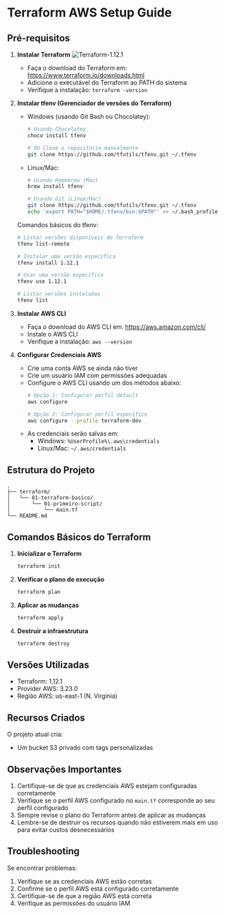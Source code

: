 # Terraform AWS Setup Guide




## Pré-requisitos

1. **Instalar Terraform**
![Terraform-1.12.1](https://img.shields.io/badge/terraform-1.12.1-blueviolet?style=flat-square)
   - Faça o download do Terraform em: https://www.terraform.io/downloads.html
   - Adicione o executável do Terraform ao PATH do sistema
   - Verifique a instalação: `terraform -version`

2. **Instalar tfenv (Gerenciador de versões do Terraform)**
   - Windows (usando Git Bash ou Chocolatey):
     ```bash
     # Usando Chocolatey
     choco install tfenv

     # OU Clone o repositório manualmente
     git clone https://github.com/tfutils/tfenv.git ~/.tfenv
     ```
   
   - Linux/Mac:
     ```bash
     # Usando Homebrew (Mac)
     brew install tfenv

     # Usando Git (Linux/Mac)
     git clone https://github.com/tfutils/tfenv.git ~/.tfenv
     echo 'export PATH="$HOME/.tfenv/bin:$PATH"' >> ~/.bash_profile
     ```

   Comandos básicos do tfenv:
   ```bash
   # Listar versões disponíveis do Terraform
   tfenv list-remote

   # Instalar uma versão específica
   tfenv install 1.12.1

   # Usar uma versão específica
   tfenv use 1.12.1

   # Listar versões instaladas
   tfenv list
   ```

3. **Instalar AWS CLI**
   - Faça o download do AWS CLI em: https://aws.amazon.com/cli/
   - Instale o AWS CLI
   - Verifique a instalação: `aws --version`

4. **Configurar Credenciais AWS**
   - Crie uma conta AWS se ainda não tiver
   - Crie um usuário IAM com permissões adequadas
   - Configure o AWS CLI usando um dos métodos abaixo:
     ```bash
     # Opção 1: Configurar perfil default
     aws configure

     # Opção 2: Configurar perfil específico
     aws configure --profile terraform-dev
     ```
   - As credenciais serão salvas em:
     - Windows: `%UserProfile%\.aws\credentials`
     - Linux/Mac: `~/.aws/credentials`

## Estrutura do Projeto
```
.
├── terraform/
│   └── 01-terraform-basico/
│       └── 01-primeiro-script/
│           └── main.tf
└── README.md
```

## Comandos Básicos do Terraform

1. **Inicializar o Terraform**
   ```bash
   terraform init
   ```

2. **Verificar o plano de execução**
   ```bash
   terraform plan
   ```

3. **Aplicar as mudanças**
   ```bash
   terraform apply
   ```

4. **Destruir a infraestrutura**
   ```bash
   terraform destroy
   ```

## Versões Utilizadas

- Terraform: 1.12.1
- Provider AWS: 3.23.0
- Região AWS: us-east-1 (N. Virginia)

## Recursos Criados

O projeto atual cria:
- Um bucket S3 privado com tags personalizadas

## Observações Importantes

1. Certifique-se de que as credenciais AWS estejam configuradas corretamente
2. Verifique se o perfil AWS configurado no `main.tf` corresponde ao seu perfil configurado
3. Sempre revise o plano do Terraform antes de aplicar as mudanças
4. Lembre-se de destruir os recursos quando não estiverem mais em uso para evitar custos desnecessários

## Troubleshooting

Se encontrar problemas:
1. Verifique se as credenciais AWS estão corretas
2. Confirme se o perfil AWS está configurado corretamente
3. Certifique-se de que a região AWS está correta
4. Verifique as permissões do usuário IAM
